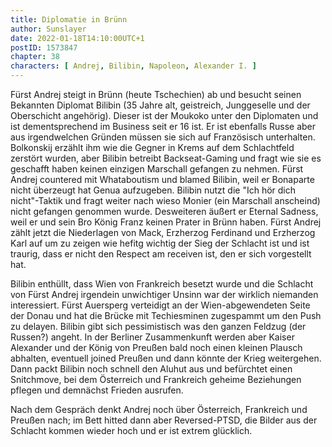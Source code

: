 ```yaml
---
title: Diplomatie in Brünn
author: Sunslayer
date: 2022-01-18T14:10:00UTC+1
postID: 1573847
chapter: 38
characters: [ Andrej, Bilibin, Napoleon, Alexander I. ]
---
```

Fürst Andrej steigt in Brünn (heute Tschechien) ab und besucht seinen Bekannten Diplomat Bilibin (35 Jahre alt, geistreich, Junggeselle und der Oberschicht angehörig). Dieser ist der Moukoko unter den Diplomaten und ist dementsprechend im Business seit er 16 ist. Er ist ebenfalls Russe aber aus irgendwelchen Gründen müssen sie sich auf Französisch unterhalten. Bolkonskij erzählt ihm wie die Gegner in Krems auf dem Schlachtfeld zerstört wurden, aber Bilibin betreibt Backseat-Gaming und fragt wie sie es geschafft haben keinen einzigen Marschall gefangen zu nehmen. Fürst Andrej countered mit Whataboutism und blamed Bilibin, weil er Bonaparte nicht überzeugt hat Genua aufzugeben. Bilibin nutzt die "Ich hör dich nicht"-Taktik und fragt weiter nach wieso Monier (ein Marschall anscheind) nicht gefangen genommen wurde. Desweiteren äußert er Eternal Sadness, weil er und sein Bro König Franz keinen Prater in Brünn haben. Fürst Andrej zählt jetzt die Niederlagen von Mack, Erzherzog Ferdinand und Erzherzog Karl auf um zu zeigen wie hefitg wichtig der Sieg der Schlacht ist und ist traurig, dass er nicht den Respect am receiven ist, den er sich vorgestellt hat.

Bilibin enthüllt, dass Wien von Frankreich besetzt wurde und die Schlacht von Fürst Andrej irgendein unwichtiger Unsinn war der wirklich niemanden interessiert. Fürst Auersperg verteidigt an der Wien-abgewendeten Seite der Donau und hat die Brücke mit Techiesminen zugespammt um den Push zu delayen. Bilibin gibt sich pessimistisch was den ganzen Feldzug (der Russen?) angeht. In der Berliner Zusammenkunft werden aber Kaiser Alexander und der König von Preußen bald noch einen kleinen Plausch abhalten, eventuell joined Preußen und dann könnte der Krieg weitergehen. Dann packt Bilibin noch schnell den Aluhut aus und befürchtet einen Snitchmove, bei dem Österreich und Frankreich geheime Beziehungen pflegen und demnächst Frieden ausrufen.

Nach dem Gespräch denkt Andrej noch über Österreich, Frankreich und Preußen nach; im Bett hitted dann aber Reversed-PTSD, die Bilder aus der Schlacht kommen wieder hoch und er ist extrem glücklich. 